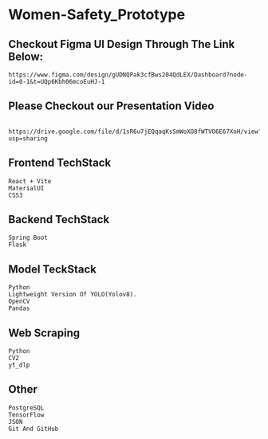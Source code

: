 # Women-Safety_Prototype
## Checkout Figma UI Design Through The Link Below: 
    https://www.figma.com/design/gUDNQPak3cfBws204QdLEX/Dashboard?node-id=0-1&t=UQp6Kbh06mcoEuHJ-1
## Please Checkout our Presentation Video
      https://drive.google.com/file/d/1sR6u7jEQqaqKsSmWoXO8fWTVO6E67XoH/view?usp=sharing

## Frontend TechStack
    React + Vite
    MaterialUI
    CSS3

## Backend TechStack
    Spring Boot
    Flask

## Model TeckStack 
    Python
    Lightweight Version Of YOLO(Yolov8).
    OpenCV
    Pandas

## Web Scraping
    Python
    CV2
    yt_dlp

## Other
    PostgreSQL
    TensorFlow
    JSON
    Git And GitHub

